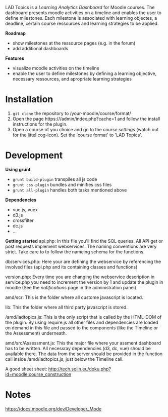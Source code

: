 LAD Topics is a *Learning Analytics Dashboard* for Moodle courses. The dashboard presents moodle activities on a timeline and enables the user to define milestones. Each milestone is associated with learning objectes, a deadline, certain course ressources and learning strategies to be applied.

**Roadmap**
- show milestones at the ressource pages (e.g. in the forum)
- add additional dashboards


**Features**
- visualize moodle activities on the timeline
- enable the user to define milestones by defining a learning objective, necessary ressources, and apropriate learning strategies


# Installation
1. `git clone`  the repository to /your-moodle/course/format/
2. Open the page https://<moodle>/admin/index.php?cache=1 and follow the install instructions for the plugin.
3. Open a course of you choice and go to the *course settings* (watch out for the littel cog-icon). Set the 'course format' to 'LAD Topics'.


# Development

**Using grunt**

* `grunt build-plugin` transpiles all js code
* `grunt css-plugin` bundles and minifies css files
* `grunt all-plugin` handles both tasks mentioned above

**Dependencies**
* vue.js, vuex
* d3.js
* crossfilter
* dc.js
* ...

**Getting started**
api.php: In this file you'll find the SQL queries. All API get or post requests implement  webservices. The naming conventions are very strict. Take care to to follow the nameing schema for the functions. 

db/services.php: Here your are defining the webservice by referencing the involved files (api.php and its containing classes and functions)

version.php: Every time you are changing the webservice description in service.php you need to increment the version by 1 and update the plugin in moodle (See the *notifications* page in the administration panel)

amd/scr: This is the folder where all custome javascript is located.

lib: This the folder where all third party javascript is stored.

/amd/ladtopics.js: This is the only script that is called by the HTML-DOM of the plugin. By using require.js all other files and dependencies are loaded on demand in this file and passed to the components (like the Timeline or the Assessment) underneath.

amd/src/Assessment.js: This the major file where your assment dashboard has to be written. All necessray dependencies (d3, dc, vue) should be available there. The data from the server should be provided in the function call inside /amd/ladtopics.js, just below the Timeline call.

A good sheet sheet: http://tech.solin.eu/doku.php?id=moodle:course_construction


# Notes
https://docs.moodle.org/dev/Developer_Mode